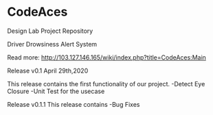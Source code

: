 # CodeAces
Design Lab Project Repository

Driver Drowsiness Alert System

Read more: http://103.127.146.165/wiki/index.php?title=CodeAces:Main

Release v0.1
April 29th,2020

This release contains the first functionality of our project.
-Detect Eye Closure
-Unit Test for the usecase

Release v0.1.1
This release contains
-Bug Fixes